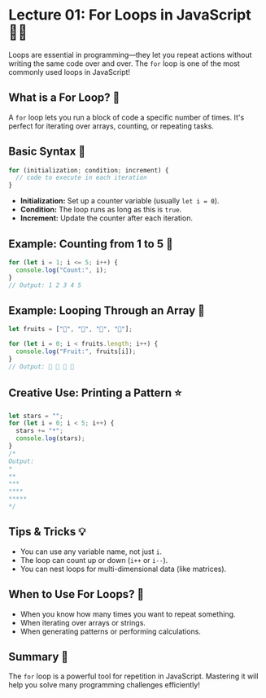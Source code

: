 # Lecture 01: For Loops in JavaScript 🚴‍♂️

Loops are essential in programming—they let you repeat actions without writing the same code over and over. The `for` loop is one of the most commonly used loops in JavaScript!

## What is a For Loop? 🤔

A `for` loop lets you run a block of code a specific number of times. It's perfect for iterating over arrays, counting, or repeating tasks.

## Basic Syntax 📝

```javascript
for (initialization; condition; increment) {
  // code to execute in each iteration
}
```

- **Initialization:** Set up a counter variable (usually `let i = 0`).
- **Condition:** The loop runs as long as this is `true`.
- **Increment:** Update the counter after each iteration.

## Example: Counting from 1 to 5 🔢

```javascript
for (let i = 1; i <= 5; i++) {
  console.log("Count:", i);
}
// Output: 1 2 3 4 5
```

## Example: Looping Through an Array 🛒

```javascript
let fruits = ["🍎", "🍌", "🍊", "🍇"];

for (let i = 0; i < fruits.length; i++) {
  console.log("Fruit:", fruits[i]);
}
// Output: 🍎 🍌 🍊 🍇
```

## Creative Use: Printing a Pattern ⭐

```javascript
let stars = "";
for (let i = 0; i < 5; i++) {
  stars += "*";
  console.log(stars);
}
/*
Output:
*
**
***
****
*****
*/
```

## Tips & Tricks 💡

- You can use any variable name, not just `i`.
- The loop can count up or down (`i++` or `i--`).
- You can nest loops for multi-dimensional data (like matrices).

## When to Use For Loops? 🚦

- When you know how many times you want to repeat something.
- When iterating over arrays or strings.
- When generating patterns or performing calculations.

## Summary 🎉

The `for` loop is a powerful tool for repetition in JavaScript. Mastering it will help you solve many programming challenges efficiently!